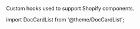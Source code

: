 Custom hooks used to support Shopify components.

import DocCardList from '@theme/DocCardList';

<DocCardList />
